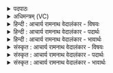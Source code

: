 <details><summary>पदपाठः</summary>

उ꣡प꣢꣯। छा꣡या꣢म्। इ꣣व। घृ꣡णेः꣢꣯। अ꣡ग꣢꣯न्म। श꣡र्म꣢꣯। ते꣣। वय꣢म्। अ꣡ग्ने꣢꣯। हि꣡र꣢꣯ण्यसन्दृशः। हि꣡र꣢꣯ण्य। स꣣न्दृशः। १७०६।
</details>

<details><summary>अधिमन्त्रम् (VC)</summary>

- अग्निः
- भरद्वाजो बार्हस्पत्यः
- गायत्री
- षड्जः
</details>

<details><summary>हिन्दी : आचार्य रामनाथ वेदालंकार - विषयः</summary>

अगले मन्त्र में पुनः परमात्मा को कहते हैं।
</details>

<details><summary>हिन्दी : आचार्य रामनाथ वेदालंकार - पदार्थः</summary>

पदार्थान्वयभाषाः -  हे (अग्ने) अग्रनायक, सर्वान्तर्यामी जगदीश्वर ! (वयम्) हम आपके उपासक (हिरण्यसंदृशः) सोने के समान रमणीय (ते) आपकी (शर्म) शरण में (अगन्म) पहुँच गये हैं, (घृणेः) सूर्य के ताप से हटकर (छायाम् इव) जैसे छाया में पहुँचते हैं ॥२॥ यहाँ उपमालङ्कार है ॥२
</details>

<details><summary>हिन्दी : आचार्य रामनाथ वेदालंकार - भावार्थः</summary>

भावार्थभाषाः -  जैसे सूर्य की धूप से तपे हुए सिरवाला,पसीने से तर-बतर शरीरवाला,गर्मी से व्याकुल कोई मनुष्य विश्राम के लिए वृक्ष आदि की छाया का आश्रय लेता है,वैसे ही आध्यात्मिक,आधिदैविक और आधिभौतिक विविध कष्टों से व्याकुल लोग विश्राम पाने के उद्देश्य से यदि परमात्मा की शरण में पहुँचते हैं,तो वे सब दुःखों से छूटकर अत्यन्त आनन्दवान् हो जाते हैं ॥२॥
</details>

<details><summary>संस्कृत : आचार्य रामनाथ वेदालंकार - विषयः</summary>

अथ पुनः परमात्मानमाह।
</details>

<details><summary>संस्कृत : आचार्य रामनाथ वेदालंकार - पदार्थः</summary>

पदार्थान्वयभाषाः -  हे (अग्ने) अग्रनायक जगदीश्वर ! (वयम्) तवोपासकाः (हिरण्यसन्दृशः) सुवर्णसदृशरमणीयस्य (ते) तव (शर्म) शरणम् (उप अगन्म) उपगताः स्मः, (घृणेः) सूर्यतापात् (छायामिव) यथा छायाम् उपगच्छन्ति तथा ॥२॥२ अत्रोपमालङ्कारः ॥२॥
</details>

<details><summary>संस्कृत : आचार्य रामनाथ वेदालंकार - भावार्थः</summary>

भावार्थभाषाः -  यथा सूर्यातापात् तप्तशिरस्कः स्विद्यद्गात्रः धर्माकुलः कश्चिद् विश्रामाय वृक्षादिच्छायामाश्रयते तथैवाध्यात्मिकाधिदैविकाधिभौतिकै-र्विविधैः कष्टैराकुला जना विश्रान्त्यै परमात्मशरणमुपगच्छन्ति चेत्तर्हि ते सर्वदुःखेभ्यो विमुक्ताः सन्तो नितरामानन्दिनो जायन्ते ॥२॥
</details>